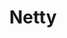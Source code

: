 ---
git: https://github.com/netty/netty
logohandle: nettyio
sort: netty
title: Netty
twitter: https://x.com/netty_project
website: https://netty.io/
---